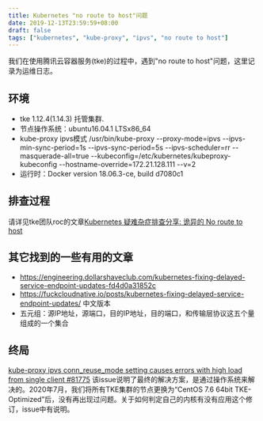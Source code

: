 ```yaml
---
title: Kubernetes "no route to host"问题
date: 2019-12-13T23:59:59+08:00
draft: false
tags: ["kubernetes", "kube-proxy", "ipvs", "no route to host"]
---
```


我们在使用腾讯云容器服务(tke)的过程中，遇到"no route to host"问题，这里记录为运维日志。

## 环境

- tke 1.12.4(1.14.3) 托管集群.
- 节点操作系统：ubuntu16.04.1 LTSx86_64
- kube-proxy ipvs模式 /usr/bin/kube-proxy --proxy-mode=ipvs --ipvs-min-sync-period=1s --ipvs-sync-period=5s --ipvs-scheduler=rr --masquerade-all=true --kubeconfig=/etc/kubernetes/kubeproxy-kubeconfig --hostname-override=172.21.128.111 --v=2
- 运行时：Docker version 18.06.3-ce, build d7080c1

## 排查过程

请详见tke团队roc的文章[Kubernetes 疑难杂症排查分享: 诡异的 No route to host](https://imroc.io/posts/kubernetes/no-route-to-host/)

## 其它找到的一些有用的文章

- https://engineering.dollarshaveclub.com/kubernetes-fixing-delayed-service-endpoint-updates-fd4d0a31852c
- https://fuckcloudnative.io/posts/kubernetes-fixing-delayed-service-endpoint-updates/ 中文版本
- 五元组：源IP地址，源端口，目的IP地址，目的端口，和传输层协议这五个量组成的一个集合

## 终局

[kube-proxy ipvs conn_reuse_mode setting causes errors with high load from single client #81775](https://github.com/kubernetes/kubernetes/issues/81775#issuecomment-642704084) 该issue说明了最终的解决方案，是通过操作系统来解决的。2020年7月，我们将所有TKE集群的节点更换为“CentOS 7.6 64bit TKE-Optimized”后，没有再出现过问题。关于如何判定自己的内核有没有应用这个修订，issue中有说明。
